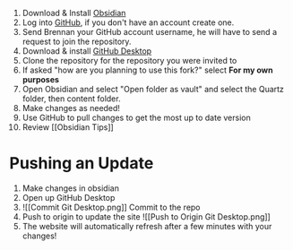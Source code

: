 1. Download & Install [Obsidian](https://obsidian.md/download)
2. Log into [GitHub](https://github.com/), if you don't have an account create one.
3. Send Brennan your GitHub account username, he will have to send a request to join the repository.
4. Download & install [GitHub Desktop](https://desktop.github.com/)
5. Clone the repository for the repository you were invited to
6. If asked "how are you planning to use this fork?" select **For my own purposes**
7. Open Obsidian and select "Open folder as vault" and select the Quartz folder, then content folder.
8. Make changes as needed!
9. Use GitHub to pull changes to get the most up to date version
10. Review [[Obsidian Tips]]

# Pushing an Update

1. Make changes in obsidian
2. Open up GitHub Desktop
3. ![[Commit Git Desktop.png]] 
   Commit to the repo
4. Push to origin to update the site ![[Push to Origin Git Desktop.png]]
5. The website will automatically refresh after a few minutes with your changes!